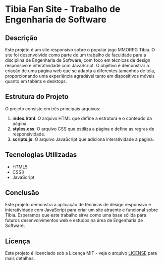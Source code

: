 # Tibia Fan Site - Trabalho de Engenharia de Software

## Descrição

Este projeto é um site responsivo sobre o popular jogo MMORPG Tibia. O site foi desenvolvido como parte de um trabalho de faculdade para a disciplina de Engenharia de Software, com foco em técnicas de design responsivo e interatividade com JavaScript. O objetivo é demonstrar a criação de uma página web que se adapta a diferentes tamanhos de tela, proporcionando uma experiência agradável tanto em dispositivos móveis quanto em tablets e desktops.

## Estrutura do Projeto

O projeto consiste em três principais arquivos:

1. **index.html**: O arquivo HTML que define a estrutura e o conteúdo da página.
2. **styles.css**: O arquivo CSS que estiliza a página e define as regras de responsividade.
3. **scripts.js**: O arquivo JavaScript que adiciona interatividade à página.

## Tecnologias Utilizadas

- HTML5
- CSS3
- JavaScript

## Conclusão

Este projeto demonstra a aplicação de técnicas de design responsivo e interatividade com JavaScript para criar um site atraente e funcional sobre Tibia. Esperamos que este trabalho sirva como uma base sólida para futuros desenvolvimentos web e estudos na área de Engenharia de Software.

## Licença

Este projeto é licenciado sob a Licença MIT - veja o arquivo [LICENSE](LICENSE) para mais detalhes.
